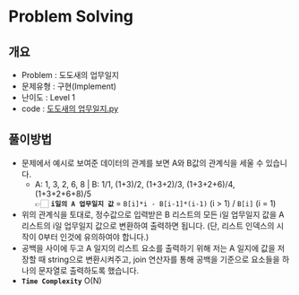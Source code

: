 # Problem Solving

## 개요

- Problem : 도도새의 업무일지
- 문제유형 : 구현(Implement)
- 난이도 : Level 1
- code : [도도새의 업무일지.py](https://kdt-gitlab.elice.io/yjk5309/algorithm-study-02/-/blob/master/2주차/2021-01-01/정소원/도도새의-업무일지.py)

## 풀이방법

- 문제에서 예시로 보여준 데이터의 관계를 보면 A와 B값의 관계식을 세울 수 있습니다.
  - A: 1, 3, 2, 6, 8 | B: 1/1, (1+3)/2, (1+3+2)/3, (1+3+2+6)/4, (1+3+2+6+8)/5 <br>
    👉🏻 **`i일의 A 업무일지 값`** = `B[i]*i - B[i-1]*(i-1)` (i > 1) / `B[i]` (i = 1)
- 위의 관계식을 토대로, 정수값으로 입력받은 B 리스트의 모든 i일 업무일지 값을 A 리스트의 i일 업무일지 값으로 변환하여 출력하면 됩니다. (단, 리스트 인덱스의 시작이 0부터 인것에 유의하여야 합니다.)
- 공백을 사이에 두고 A 일지의 리스트 요소를 출력하기 위해 저는 A 일지에 값을 저장할 때 string으로 변환시켜주고, join 연산자를 통해 공백을 기준으로 요소들을 하나의 문자열로 출력하도록 했습니다.
- **`Time Complexity`** O(N)
